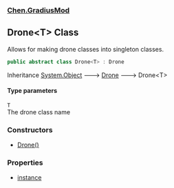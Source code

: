 ### [Chen.GradiusMod](./neHTXX+yFsk1RpXqjkv9zg.md 'Chen.GradiusMod')
## Drone&lt;T&gt; Class
Allows for making drone classes into singleton classes.  
```csharp
public abstract class Drone<T> : Drone
```
Inheritance [System.Object](https://docs.microsoft.com/en-us/dotnet/api/System.Object 'System.Object') &#129106; [Drone](./DlPPzHPOMCEzzg385hQIPQ.md 'Chen.GradiusMod.Drone') &#129106; Drone&lt;T&gt;  
#### Type parameters
<a name='6s7V04RUJVNOh0L4VhEQhg'></a>
`T`  
The drone class name  
  
### Constructors
- [Drone()](./vHBTJc+9m75lDBFMq716xg.md 'Chen.GradiusMod.Drone&lt;T&gt;.Drone()')
### Properties
- [instance](./+TIqqnPNoP4mg2DrZNS3BQ.md 'Chen.GradiusMod.Drone&lt;T&gt;.instance')
